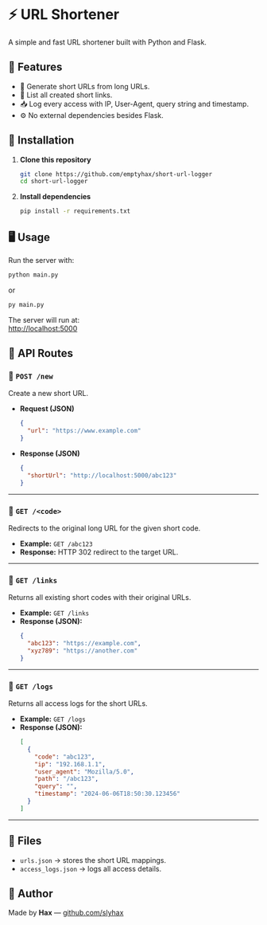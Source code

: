 # ⚡ URL Shortener

A simple and fast URL shortener built with Python and Flask.

## 📌 Features
- 🔗 Generate short URLs from long URLs.
- 📑 List all created short links.
- 📥 Log every access with IP, User-Agent, query string and timestamp.
- ⚙️ No external dependencies besides Flask.

## 🚀 Installation

1. **Clone this repository**
   ```bash
   git clone https://github.com/emptyhax/short-url-logger
   cd short-url-logger
   ```

2. **Install dependencies**
   ```bash
   pip install -r requirements.txt
   ```

## 🖥️ Usage

Run the server with:
```bash
python main.py
```
or
```bash
py main.py
```

The server will run at:  
[http://localhost:5000](http://localhost:5000)

## 📡 API Routes

### 🔹 `POST /new`
Create a new short URL.

- **Request (JSON)**
  ```json
  {
    "url": "https://www.example.com"
  }
  ```

- **Response (JSON)**
  ```json
  {
    "shortUrl": "http://localhost:5000/abc123"
  }
  ```

---

### 🔹 `GET /<code>`
Redirects to the original long URL for the given short code.

- **Example:** `GET /abc123`
- **Response:** HTTP 302 redirect to the target URL.

---

### 🔹 `GET /links`
Returns all existing short codes with their original URLs.

- **Example:** `GET /links`
- **Response (JSON):**
  ```json
  {
    "abc123": "https://example.com",
    "xyz789": "https://another.com"
  }
  ```

---

### 🔹 `GET /logs`
Returns all access logs for the short URLs.

- **Example:** `GET /logs`
- **Response (JSON):**
  ```json
  [
    {
      "code": "abc123",
      "ip": "192.168.1.1",
      "user_agent": "Mozilla/5.0",
      "path": "/abc123",
      "query": "",
      "timestamp": "2024-06-06T18:50:30.123456"
    }
  ]
  ```

---

## 📄 Files

- `urls.json` → stores the short URL mappings.
- `access_logs.json` → logs all access details.

## 🖤 Author

Made by **Hax** — [github.com/slyhax](https://github.com/slyhax)
